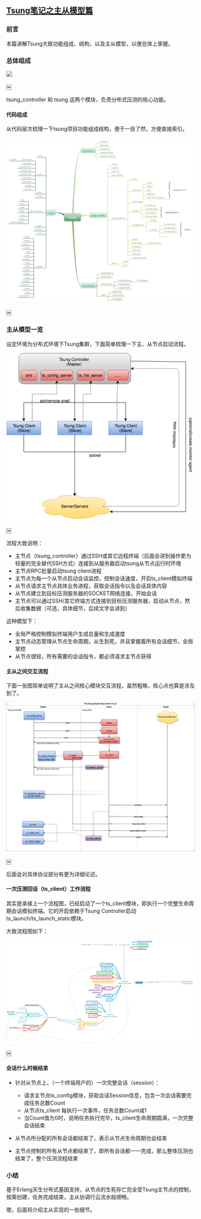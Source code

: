 ## [Tsung笔记之主从模型篇][0]

### 前言

本篇讲解Tsung大致功能组成、结构，以及主从模型，以便总体上掌握。

### 总体组成

![][1]

￼

tsung_controller 和 tsung 这两个模块，负责分布式压测的核心功能。

#### 代码组成

从代码层次梳理一下tsung项目功能组成结构，便于一目了然，方便直接索引。

![tsung_struct][2]

￼

### 主从模型一览

设定环境为分布式环境下Tsung集群，下面简单梳理一下主、从节点启动流程。

![tsung_master_slave][3]

￼

流程大致说明：

* 主节点（tsung_controller）通过SSH或其它远程终端（后面会讲到操作更为轻量的完全替代SSH方式）连接到从服务器启动tsung从节点运行时环境
* 主节点RPC批量启动tsung client进程
* 主节点为每一个从节点启动会话监控，控制会话速度，开启ts_client模拟终端
* 从节点请求主节点具体业务进程，获取会话指令以及会话具体内容
* 从节点建立到目标压测服务器的SOCKET网络连接，开始会话
* 主节点可以通过SSH/其它终端方式连接到目标压测服务器，启动从节点，然后收集数据（可选，具体细节，后续文字会讲到）

这种模型下：

* 全局严格控制模拟终端用户生成总量和生成速度
* 主节点动态管理从节点生命周期，从生到死，并且掌握着所有会话细节，全局掌控
* 从节点很轻，所有需要的会话指令，都必须请求主节点获得

#### 主从之间交互流程

下面一张图简单说明了主从之间核心模块交互流程，虽然粗略，核心点也算是涉及到了。

![tsung_slave_flow_detai][4]

￼

后面会对具体协议部分有更为详细论述。

#### 一次压测回话（ts_client）工作流程

其实是承接上一个流程图，已经启动了一个ts_client模块，即执行一个完整生命周期会话模拟终端。它的开启依赖于Tsung Controller启动ts_launch/ts_launch_static模块。

大致流程图如下：

![ts_client_structure][5]

￼

#### 会话什么时候结束

* 针对从节点上，（一个终端用户的）一次完整会话（session）： 
    
    * 请求主节点ts_config模块，获取会话Session信息，包含一次会话需要完成任务总数Count
    * 从节点ts_client 每执行一次事件，任务总数Count减1
    * 当Count值为0时，说明任务执行完毕，ts_client生命周期圆满，一次完整会话结束

* 从节点所分配的所有会话都结束了，表示从节点生命周期也会结束
* 主节点控制的所有从节点都结束了，即所有会话都一一完成，那么整体压测也结束了，整个压测流程结束

### 小结

基于Erlang天生分布式基因支持，从节点的生死存亡完全受Tsung主节点的控制，按需创建，任务完成结束，主从协调行云流水般顺畅。

嗯，后面将介绍主从实现的一些细节。

[0]: http://www.blogjava.net/yongboy/archive/2016/07/23/431294.html
[1]: ./img/14685630834359.jpg
[2]: ./img/tsung_struct-1.png
[3]: ./img/tsung_master_slave-1.png
[4]: ./img/tsung_slave_flow_detail-4.png
[5]: ./img/ts_client_structure.png